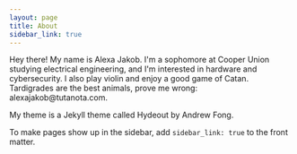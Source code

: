 ```yaml
---
layout: page
title: About
sidebar_link: true
---
```



<p>
  Hey there! My name is Alexa Jakob. I'm a sophomore at Cooper Union studying electrical engineering, and I'm interested in hardware and
  cybersecurity. I also play violin and enjoy a good game of Catan. Tardigrades are the best animals, prove me wrong:
  alexajakob@tutanota.com.  
  
  My theme is a Jekyll theme called Hydeout by Andrew Fong.
</p>
  
  

To make pages show up in the sidebar, add `sidebar_link: true` to the front
matter.
